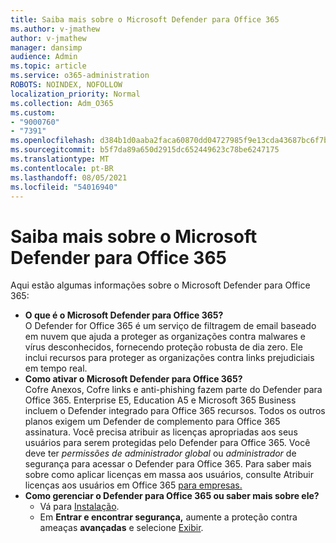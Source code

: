 ```yaml
---
title: Saiba mais sobre o Microsoft Defender para Office 365
ms.author: v-jmathew
author: v-jmathew
manager: dansimp
audience: Admin
ms.topic: article
ms.service: o365-administration
ROBOTS: NOINDEX, NOFOLLOW
localization_priority: Normal
ms.collection: Adm_O365
ms.custom:
- "9000760"
- "7391"
ms.openlocfilehash: d384b1d0aaba2faca60870dd04727985f9e13cda43687bc6f7bc53da90db4b9e
ms.sourcegitcommit: b5f7da89a650d2915dc652449623c78be6247175
ms.translationtype: MT
ms.contentlocale: pt-BR
ms.lasthandoff: 08/05/2021
ms.locfileid: "54016940"
---
```

# <a name="learn-about-microsoft-defender-for-office-365"></a>Saiba mais sobre o Microsoft Defender para Office 365

Aqui estão algumas informações sobre o Microsoft Defender para Office 365:

- **O que é o Microsoft Defender para Office 365?**  
    O Defender for Office 365 é um serviço de filtragem de email baseado em nuvem que ajuda a proteger as organizações contra malwares e vírus desconhecidos, fornecendo proteção robusta de dia zero. Ele inclui recursos para proteger as organizações contra links prejudiciais em tempo real.
- **Como ativar o Microsoft Defender para Office 365?**  
    Cofre Anexos, Cofre links e anti-phishing fazem parte do Defender para Office 365. Enterprise E5, Education A5 e Microsoft 365 Business incluem o Defender integrado para Office 365 recursos. Todos os outros planos exigem um Defender de complemento para Office 365 assinatura. Você precisa atribuir as licenças apropriadas aos seus usuários para serem protegidas pelo Defender para Office 365. Você deve ter *permissões de administrador global* ou *administrador* de segurança para acessar o Defender para Office 365. Para saber mais sobre como aplicar licenças em massa aos usuários, consulte Atribuir licenças aos usuários em Office 365 [para empresas.](https://go.microsoft.com/fwlink/?linkid=2093435)
- **Como gerenciar o Defender para Office 365 ou saber mais sobre ele?**  
  - Vá para [Instalação](https://go.microsoft.com/fwlink/p/?linkid=2075721).  
  - Em **Entrar e encontrar segurança,** aumente a proteção contra ameaças **avançadas** e selecione [Exibir](https://go.microsoft.com/fwlink/?linkid=2109302).
